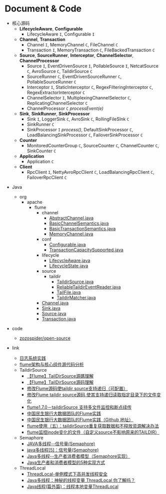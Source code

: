 
# Document & Code

* 核心源码
  * __LifecycleAware__, __Configurable__
    * LifecycleAware `I`, Configurable `I`
  * __Channel__, __Transaction__
    * Channel `I`, MemoryChannel `C`, FileChannel `C`
    * Transaction `I`, MemoryTransaction `C`, FileBackedTransaction `C`
  * __Source__, __SourceRunner__, __Interceptor__, __ChannelSelector__, __ChannelProcessor__
    * Source `I`, EventDrivenSource `I`, PollableSource `I`, NetcatSource `C`, AvroSource `C`, TaildirSource `C`
    * SourceRunner `C`, EventDrivenSourceRunner `C`, PollableSourceRunner `C`
    * Interceptor `I`, StaticInterceptor `C`, RegexFilteringInterceptor `C`, RegexExtractorInterceptor `C`
    * ChannelSelector `I`, MultiplexingChannelSelector `C`, ReplicatingChannelSelector `C`
    * ChannelProcessor `C` _processEvent(e)_
  * __Sink__, __SinkRunner__, __SinkProcessor__
    * Sink `I`, LoggerSink `C`, AvroSink `C`, RollingFileSInk `C`
    * SinkRunner `C`
    * SinkProcessor `I` _process()_, DefaultSinkProcessor `C`, LoadBalancingSinkProcessor `C`, FailoverSinkProcessor `C`
  * __Counter__
    * MonitoredCounterGroup `C`, SourceCounter `C`, ChannelCounter `C`, SinkCounter `C`
  * __Application__
    * Application `C`
  * __Client__
    * RpcClient `I`, NettyAvroRpcClient `C`, LoadBalancingRpcClient `C`, FailoverRpcClient `C`

- Java
  - org
    - apache
      - flume
        - channel
          - [AbstractChannel.java](https://github.com/zozospider/note/blob/master/open-source/Java/org/apache/flume/channel/AbstractChannel.java)
          - [BasicChannelSemantics.java](https://github.com/zozospider/note/blob/master/open-source/Java/org/apache/flume/channel/BasicChannelSemantics.java)
          - [BasicTransactionSemantics.java](https://github.com/zozospider/note/blob/master/open-source/Java/org/apache/flume/channel/BasicTransactionSemantics.java)
          - [MemoryChannel.java](https://github.com/zozospider/note/blob/master/open-source/Java/org/apache/flume/channel/MemoryChannel.java)
        - conf
          - [Configurable.java](https://github.com/zozospider/note/blob/master/open-source/Java/org/apache/flume/conf/Configurable.java)
          - [TransactionCapacitySupported.java](https://github.com/zozospider/note/blob/master/open-source/Java/org/apache/flume/conf/TransactionCapacitySupported.java)
        - lifecycle
          - [LifecycleAware.java](https://github.com/zozospider/note/blob/master/open-source/Java/org/apache/flume/lifecycle/LifecycleAware.java)
          - [LifecycleState.java](https://github.com/zozospider/note/blob/master/open-source/Java/org/apache/flume/lifecycle/LifecycleState.java)
        - source
          - taildir
            - [TaildirSource.java](https://github.com/zozospider/note/blob/master/open-source/Java/org/apache/flume/source/taildir/TaildirSource.java)
            - [ReliableTaildirEventReader.java](https://github.com/zozospider/note/blob/master/open-source/Java/org/apache/flume/source/taildir/ReliableTaildirEventReader.java)
            - [TailFile.java](https://github.com/zozospider/note/blob/master/open-source/Java/org/apache/flume/source/taildir/TailFile.java)
            - [TaildirMatcher.java](https://github.com/zozospider/note/blob/master/open-source/Java/org/apache/flume/source/taildir/TaildirMatcher.java)
        - [Channel.java](https://github.com/zozospider/note/blob/master/open-source/Java/org/apache/flume/Channel.java)
        - [Sink.java](https://github.com/zozospider/note/blob/master/open-source/Java/org/apache/flume/Sink.java)
        - [Source.java](https://github.com/zozospider/note/blob/master/open-source/Java/org/apache/flume/Source.java)
        - [Transaction.java](https://github.com/zozospider/note/blob/master/open-source/Java/org/apache/flume/Transaction.java)

- code
  - [zozospider/open-source](https://github.com/zozospider/open-source)

- link
  - [日志系统实践](http://www.yoonper.com/index.php)
  - [flume架构与核心组件源代码分析](https://blog.csdn.net/HarderXin/article/details/74191460)
  - TaildirSource
    - [【Flume】TailDirSource源碼理解](https://www.twblogs.net/a/5b957a7c2b717750bda476b6)
    - [【Flume】TailDirSource源码理解](https://blog.51cto.com/10120275/2050827)
    - [修改Flume源码使taildir source支持递归（可配置）](https://segmentfault.com/a/1190000019551664)
    - [修改Flume taildir source源码,使其支持递归读取指定目录下的文件变化](https://github.com/yx1319250478/Flume-taildir-source)
    - [flume1.7.0－taildirSource 支持多文件监控和断点续传](https://unordered.org/timelines/59cd596c3c001000)
    - [中国民生银行大数据团队的Flume实践](https://juejin.im/post/5a22b1c76fb9a045167d00f0)
    - [中国民生银行大数据团队的Flume实践（Github 地址）](https://github.com/tinawenqiao/flume/tree/trunk-cmbc)
    - [flume使用（五）：taildirSource重复获取数据和不释放资源解决办法](https://blog.csdn.net/maoyuanming0806/article/details/79391657)
    - [flume监控inode变化的文件（自定义source不影响原来的TAILDIR）](https://www.jianshu.com/p/7f74dbd45fd2)
  - Semaphore
    - [JAVA多线程--信号量(Semaphore)](https://my.oschina.net/cloudcoder/blog/362974)
    - [java多线程[5]：信号量(Semaphore)](https://blog.csdn.net/daguanjia11/article/details/78828009)
    - [Java多线程--生产者消费者模型（Semaphore实现）](https://blog.csdn.net/qq_24489717/article/details/70147789)
    - [Java生产者和消费者模型的5种实现方式](https://www.jianshu.com/p/66e8b5ab27f6)
  - ThreadLocal
    - [ThreadLocal-单例模式下高并发线程安全](https://blog.csdn.net/yejingtao703/article/details/78806902)
    - [Java多线程：神秘的线程变量 ThreadLocal 你了解吗？](https://blog.csdn.net/carson_ho/article/details/82344011)
    - [Java线程(篇外篇)：线程本地变量ThreadLocal](https://www.kancloud.cn/digest/java-thread/107468)
